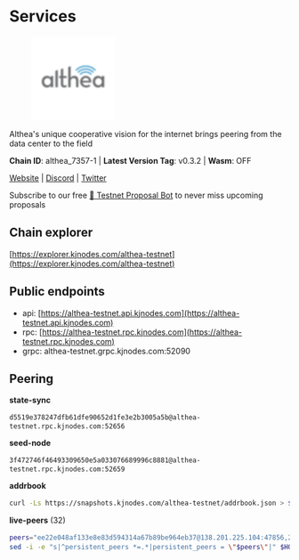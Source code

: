 # Services

<figure><img src="https://raw.githubusercontent.com/kj89/cosmos-images/main/logos/althea.png" width="150" alt=""><figcaption></figcaption></figure>

Althea's unique cooperative vision for the internet  brings peering from the data center to the field

**Chain ID**: althea_7357-1 | **Latest Version Tag**: v0.3.2 | **Wasm**: OFF

[Website](https://www.althea.net) | [Discord](https://discord.gg/ZTKWfpDs) | [Twitter](https://twitter.com/altheanetwork)



Subscribe to our free [🤖 Testnet Proposal Bot](https://t.me/kjnodes_testnet_proposal_bot) to never miss upcoming proposals


## Chain explorer
[https://explorer.kjnodes.com/althea-testnet](https://explorer.kjnodes.com/althea-testnet)

## Public endpoints

* api: [https://althea-testnet.api.kjnodes.com](https://althea-testnet.api.kjnodes.com)
* rpc: [https://althea-testnet.rpc.kjnodes.com](https://althea-testnet.rpc.kjnodes.com)
* grpc: althea-testnet.grpc.kjnodes.com:52090

## Peering

**state-sync**

```text
d5519e378247dfb61dfe90652d1fe3e2b3005a5b@althea-testnet.rpc.kjnodes.com:52656
```

**seed-node**

```text
3f472746f46493309650e5a033076689996c8881@althea-testnet.rpc.kjnodes.com:52659
```

**addrbook**
```bash
curl -Ls https://snapshots.kjnodes.com/althea-testnet/addrbook.json > $HOME/.althea/config/addrbook.json
```

**live-peers** (32)
```bash
peers="ee22e048af133e8e83d594314a67b89be964eb37@138.201.225.104:47856,2cd7bd0bb40ed6f16ff7a9617ae8c7a74ce06e34@148.251.91.219:26656,311a410a9c7dcf7d074f75ce52f882ebae3b1bb7@46.38.232.86:17656,d5040e6aa2f190e04a39dc27e8199786a848e1cd@161.97.99.251:26156,5bad7ac6f006ee3b6f52dc91e85b5aae8e488233@194.163.149.53:26656,c215cf295b05c1338fdf5070a7b2abde873f5a88@95.217.40.230:26656,17edf24237b1c2b5b196d344761f964407d05862@65.108.233.109:12456,7eb055628aee375914d7d265ef4bc01ea692fe95@65.109.82.106:31656,fd54b3d5e49c047dae61ca3a8e430f500eab783c@65.109.92.148:26656,0037b2dc30933fa5c027a83be39f0061253ff83b@5.189.157.140:26656,2f43ea489479761a7cb7e250b634706d2a441c27@94.19.249.187:29656,c1d2d254a903b58692046b573dd06d2aa629266c@65.109.156.208:02656,76932bbeb29836c6405329c21358d051ef6e33a3@65.109.65.163:21856,cc542d9fb5f93780fc4004aa67f2b502686a24e8@144.76.27.79:61056,0d4220d2bbda711183a8db6f45c26b1541fa0d6a@65.109.116.204:21856,04917b5810df2a380c1b18d83f577f1aba550818@222.106.187.14:53300,ff3fe47b494b0bf3dedf2d47dc9acf0e2ba3b7ae@65.108.43.113:52656,f6e3f995ba1c3ceed8bd556d9a23d2922d98a9a6@66.172.36.136:14656,937dcf8c45b7c64e5188a7036427f2ce86383035@95.165.89.222:24126,1d9a103d1e24c590bdfb577537eddd19a322f886@65.109.92.240:17886,83147260a704b75283ca6da218516ee0eaa82956@170.64.156.36:26656,cd71580f8ab4af6beeaf867702a86ca6f9331f71@65.19.136.133:23296,bc55fa695313549672c4a480143dc400eaada16b@138.201.136.49:29656,79d18c52d35ddd204f61e9be8aa3c7b35d75cab7@65.108.139.20:26656,0aac1fc75b4a613f6bb7d15c6250350d478227a6@66.45.231.30:11144,019988ce47565ad683b7675216e8fbcb171b841c@107.155.125.170:26656,4a8c845bdffc8bae0ed0e91a476bc57720adec15@65.108.206.74:26656,1f1d115b9a70aa72f321bae376b1c6e44bab4668@24.17.14.167:46656,d5519e378247dfb61dfe90652d1fe3e2b3005a5b@65.109.68.190:52656,18643335ebbf1119ef5da9bbb2b65ce651a47ef1@5.9.106.214:26676,90d692d481c1c4739ba8a7045b5552fa8d410901@88.99.164.158:17886,766377592cbaae65d8e6df5120bd8b4fdfc8a372@98.63.20.2:26656"
sed -i -e "s|^persistent_peers *=.*|persistent_peers = \"$peers\"|" $HOME/.althea/config/config.toml
```
